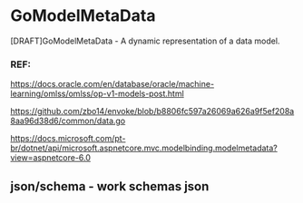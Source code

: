 # GoModelMetaData
[DRAFT]GoModelMetaData  - A dynamic representation of a data model.

### REF: 

https://docs.oracle.com/en/database/oracle/machine-learning/omlss/omlss/op-v1-models-post.html

https://github.com/zbo14/envoke/blob/b8806fc597a26069a626a9f5ef208a8aa96d38d6/common/data.go

https://docs.microsoft.com/pt-br/dotnet/api/microsoft.aspnetcore.mvc.modelbinding.modelmetadata?view=aspnetcore-6.0

## json/schema - work schemas json

